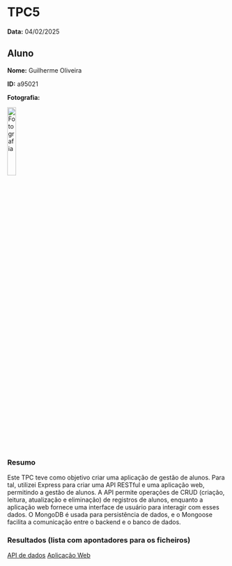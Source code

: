 # TPC5

**Data:** 04/02/2025

## Aluno

**Nome:** Guilherme Oliveira

**ID:** a95021

**Fotografia:**

<img src=https://i.imgur.com/ag9VyrP.jpg alt="Fotografia" style="width:20%;">

### Resumo
Este TPC teve como objetivo criar uma aplicação de gestão de alunos. Para tal, utilizei Express para criar uma API RESTful e uma aplicação web, permitindo a gestão de alunos. A API permite operações de CRUD (criação, leitura, atualização e eliminação) de registros de alunos, enquanto a aplicação web fornece uma interface de usuário para interagir com esses dados. 
O MongoDB é usada para persistência de dados, e o Mongoose facilita a comunicação entre o backend e o banco de dados.

### Resultados (lista com apontadores para os ficheiros)
[API de dados](./apiAlunos/)
[Aplicação Web](./appAlunos/)